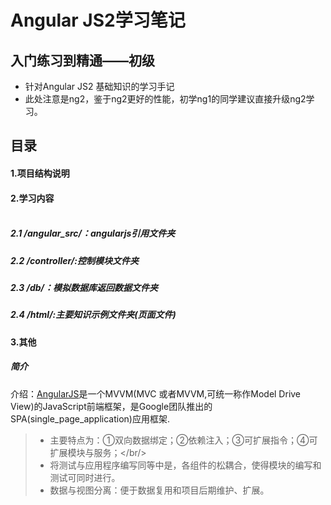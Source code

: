 Angular JS2学习笔记
=
入门练习到精通——初级
-
* 针对Angular JS2 基础知识的学习手记
* 此处注意是ng2，鉴于ng2更好的性能，初学ng1的同学建议直接升级ng2学习。  

##  目录<br/>
#### 1.项目结构说明<br/>
#### 2.学习内容<br/><br/>
##### 2.1 /angular_src/：angularjs引用文件夹<br/>
##### 2.2 /controller/:控制模块文件夹<br/>
##### 2.3 /db/：模拟数据库返回数据文件夹<br/>
##### 2.4 /html/:主要知识示例文件夹(页面文件)<br/>
#### 3.其他<br/>
#####  简介<br/>
介绍：[AngularJS](https://docs.angularjs.org/)是一个MVVM(MVC 或者MVVM,可统一称作Model Drive View)的JavaScript前端框架，是Google团队推出的SPA(single_page_application)应用框架.

> * 主要特点为：①双向数据绑定；②依赖注入；③可扩展指令；④可扩展模块与服务；</br/>
> * 将测试与应用程序编写同等中是，各组件的松耦合，使得模块的编写和测试可同时进行。
> * 数据与视图分离：便于数据复用和项目后期维护、扩展。
